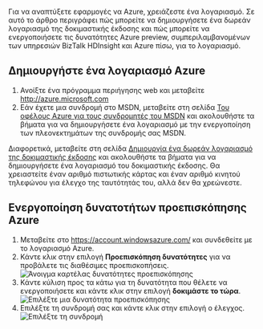 Για να αναπτύξετε εφαρμογές να Azure, χρειάζεστε ένα λογαριασμό. Σε αυτό το άρθρο περιγράφει πώς μπορείτε να δημιουργήσετε ένα δωρεάν λογαριασμό της δοκιμαστικής έκδοσης και πώς μπορείτε να ενεργοποιήσετε τις δυνατότητες Azure preview, συμπεριλαμβανομένων των υπηρεσιών BizTalk HDInsight και Azure πίσω, για το λογαριασμό.

## <a name="create-an-azure-account"></a>Δημιουργήστε ένα λογαριασμό Azure

1.  Ανοίξτε ένα πρόγραμμα περιήγησης web και μεταβείτε <http://azure.microsoft.com>
2.  Εάν έχετε μια συνδρομή στο MSDN, μεταβείτε στη σελίδα [Του οφέλους Azure για τους συνδρομητές του MSDN](https://azure.microsoft.com/pricing/member-offers/msdn-benefits-details/) και ακολουθήστε τα βήματα για να δημιουργήσετε ένα λογαριασμό με την ενεργοποίηση των πλεονεκτημάτων της συνδρομής σας MSDN.

   Διαφορετικά, μεταβείτε στη σελίδα [Δημιουργία ένα δωρεάν λογαριασμό της δοκιμαστικής έκδοσης](https://azure.microsoft.com/pricing/free-trial/) και ακολουθήστε τα βήματα για να δημιουργήσετε ένα λογαριασμό του δοκιμαστικής έκδοσης. Θα χρειαστείτε έναν αριθμό πιστωτικής κάρτας και έναν αριθμό κινητού τηλεφώνου για έλεγχο της ταυτότητάς του, αλλά δεν θα χρεώνεστε.

## <a name="enable-azure-preview-features"></a>Ενεργοποίηση δυνατοτήτων προεπισκόπησης Azure

1.  Μεταβείτε στο <https://account.windowsazure.com/> και συνδεθείτε με το λογαριασμό Azure.
2.  Κάντε κλικ στην επιλογή **Προεπισκόπηση δυνατότητες** για να προβάλετε τις διαθέσιμες προεπισκοπήσεις.<br />
    ![Άνοιγμα καρτέλας δυνατότητες προεπισκόπησης][1]
3.  Κάντε κύλιση προς τα κάτω για τη δυνατότητα που θέλετε να ενεργοποιήσετε και κάντε κλικ στην επιλογή **δοκιμάστε το τώρα**.<br />
    ![Επιλέξτε μια δυνατότητα προεπισκόπησης][2]
4.  Επιλέξτε τη συνδρομή σας και κάντε κλικ στην επιλογή ο έλεγχος.<br />
    ![Επιλέξτε τη συνδρομή][3]

[1]: ./media/create-an-azure-account/antares-iaas-preview-01.png
[2]: ./media/create-an-azure-account/antares-iaas-preview-05.png
[3]: ./media/create-an-azure-account/antares-iaas-preview-06.png
